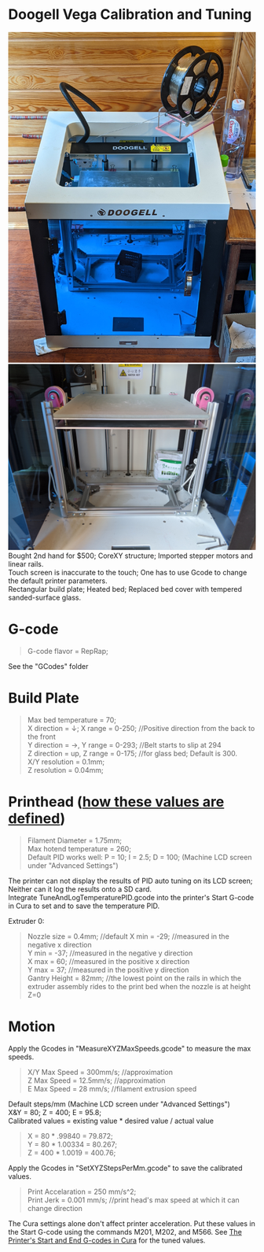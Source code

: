 # Doogell Vega Calibration and Tuning
![](DoogellVega.jpg)  
![](GlassBedUpgrade.jpg)  
Bought 2nd hand for $500; CoreXY structure; Imported stepper motors and linear rails.  
Touch screen is inaccurate to the touch; One has to use Gcode to change the default printer parameters.   
Rectangular build plate; Heated bed; Replaced bed cover with tempered sanded-surface glass.  
  
# G-code
> G-code flavor = RepRap;  
  
See the "GCodes" folder

# Build Plate
> Max bed temperature = 70;  
> X direction = ↓; X range = 0-250; //Positive direction from the back to the front  
> Y direction = →, Y range = 0-293; //Belt starts to slip at 294  
> Z direction = up, Z range = 0-175; //for glass bed; Default is 300.   
> X/Y resolution = 0.1mm;  
> Z resolution = 0.04mm;  
  
# Printhead ([how these values are defined](https://community.ultimaker.com/topic/18484-printhead-settings/)) 
> Filament Diameter = 1.75mm;  
> Max hotend temperature = 260;  
> Default PID works well: P = 10; I = 2.5; D = 100; (Machine LCD screen under "Advanced Settings")  
  
The printer can not display the results of PID auto tuning on its LCD screen; Neither can it log the results onto a SD card.  
Integrate TuneAndLogTemperaturePID.gcode into the printer's Start G-code in Cura to set and to save the temperature PID. 

Extruder 0:    
> Nozzle size = 0.4mm; //default 
> X min = -29; //measured in the negative x direction  
> Y min = -37; //measured in the negative y direction  
> X max = 60; //measured in the positive x direction  
> Y max = 37; //measured in the positive y direction  
> Gantry Height = 82mm; //the lowest point on the rails in which the extruder assembly rides to the print bed when the nozzle is at height Z=0  
  
# Motion
Apply the Gcodes in "MeasureXYZMaxSpeeds.gcode" to measure the max speeds.  
> X/Y Max Speed = 300mm/s; //approximation  
> Z Max Speed =  12.5mm/s; //approximation  
> E Max Speed = 28 mm/s; //filament extrusion speed  

Default steps/mm  (Machine LCD screen under "Advanced Settings")  
X&Y = 80; Z = 400; E = 95.8;  
Calibrated values = existing value * desired value / actual value  
> X = 80 * .99840 = 79.872;  
> Y = 80 * 1.00334 = 80.267;  
> Z = 400 * 1.0019 = 400.76;  
  
Apply the Gcodes in "SetXYZStepsPerMm.gcode" to save the calibrated values.  
  
> Print Accelaration = 250 mm/s^2;  
> Print Jerk = 0.001 mm/s; //print head's max speed at which it can change direction  
  
The Cura settings alone don't affect printer acceleration. Put these values in the Start G-code using the commands M201, M202, and M566. See [The Printer's Start and End G-codes in Cura](StartAndEndG-code.txt) for the tuned values.  


    
